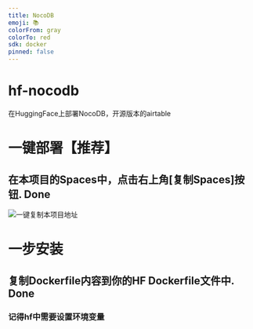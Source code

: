 ```yaml
---
title: NocoDB
emoji: 📚
colorFrom: gray
colorTo: red
sdk: docker
pinned: false
---
```


# hf-nocodb
在HuggingFace上部署NocoDB，开源版本的airtable

# 一键部署【推荐】
## 在本项目的Spaces中，点击右上角[复制Spaces]按钮. Done
![一键复制本项目地址](https://huggingface.co/spaces/fuliai/nocodb)

# 一步安装
## 复制Dockerfile内容到你的HF Dockerfile文件中. Done
### 记得hf中需要设置环境变量





